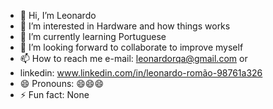- 👋 Hi, I’m Leonardo
- 👀 I’m interested in Hardware and how things works
- 🌱 I’m currently learning Portuguese
- 💞️ I’m looking forward to collaborate to improve myself
- 📫 How to reach me e-mail: leonardorqa@gmail.com or
- linkedin: www.linkedin.com/in/leonardo-romão-98761a326
- 😄 Pronouns: 😄😄😄
- ⚡ Fun fact: None


